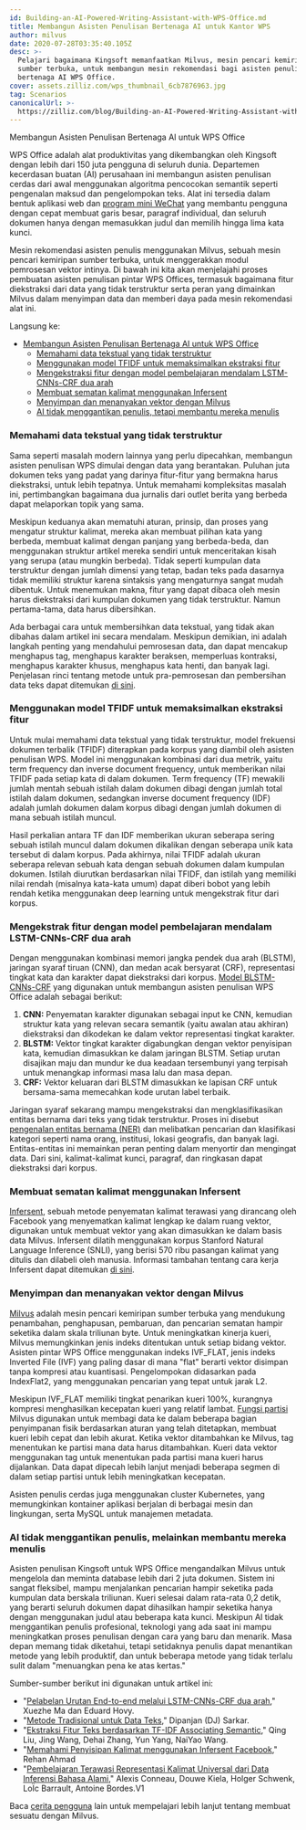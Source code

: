 ```yaml
---
id: Building-an-AI-Powered-Writing-Assistant-with-WPS-Office.md
title: Membangun Asisten Penulisan Bertenaga AI untuk Kantor WPS
author: milvus
date: 2020-07-28T03:35:40.105Z
desc: >-
  Pelajari bagaimana Kingsoft memanfaatkan Milvus, mesin pencari kemiripan
  sumber terbuka, untuk membangun mesin rekomendasi bagi asisten penulisan
  bertenaga AI WPS Office.
cover: assets.zilliz.com/wps_thumbnail_6cb7876963.jpg
tag: Scenarios
canonicalUrl: >-
  https://zilliz.com/blog/Building-an-AI-Powered-Writing-Assistant-with-WPS-Office
---
```

<custom-h1>Membangun Asisten Penulisan Bertenaga AI untuk WPS Office</custom-h1><p>WPS Office adalah alat produktivitas yang dikembangkan oleh Kingsoft dengan lebih dari 150 juta pengguna di seluruh dunia. Departemen kecerdasan buatan (AI) perusahaan ini membangun asisten penulisan cerdas dari awal menggunakan algoritma pencocokan semantik seperti pengenalan maksud dan pengelompokan teks. Alat ini tersedia dalam bentuk aplikasi web dan <a href="https://walkthechat.com/wechat-mini-programs-simple-introduction/">program mini WeChat</a> yang membantu pengguna dengan cepat membuat garis besar, paragraf individual, dan seluruh dokumen hanya dengan memasukkan judul dan memilih hingga lima kata kunci.</p>
<p>Mesin rekomendasi asisten penulis menggunakan Milvus, sebuah mesin pencari kemiripan sumber terbuka, untuk menggerakkan modul pemrosesan vektor intinya. Di bawah ini kita akan menjelajahi proses pembuatan asisten penulisan pintar WPS Offices, termasuk bagaimana fitur diekstraksi dari data yang tidak terstruktur serta peran yang dimainkan Milvus dalam menyimpan data dan memberi daya pada mesin rekomendasi alat ini.</p>
<p>Langsung ke:</p>
<ul>
<li><a href="#building-an-ai-powered-writing-assistant-for-wps-office">Membangun Asisten Penulisan Bertenaga AI untuk WPS Office</a><ul>
<li><a href="#making-sense-of-unstructured-textual-data">Memahami data tekstual yang tidak terstruktur</a></li>
<li><a href="#using-the-tfidf-model-to-maximize-feature-extraction">Menggunakan model TFIDF untuk memaksimalkan ekstraksi fitur</a></li>
<li><a href="#extracting-features-with-the-bi-directional-lstm-cnns-crf-deep-learning-model">Mengekstraksi fitur dengan model pembelajaran mendalam LSTM-CNNs-CRF dua arah</a></li>
<li><a href="#creating-sentence-embeddings-using-infersent">Membuat sematan kalimat menggunakan Infersent</a></li>
<li><a href="#storing-and-querying-vectors-with-milvus">Menyimpan dan menanyakan vektor dengan Milvus</a></li>
<li><a href="#ai-isnt-replacing-writers-its-helping-them-write">AI tidak menggantikan penulis, tetapi membantu mereka menulis</a></li>
</ul></li>
</ul>
<h3 id="Making-sense-of-unstructured-textual-data" class="common-anchor-header">Memahami data tekstual yang tidak terstruktur</h3><p>Sama seperti masalah modern lainnya yang perlu dipecahkan, membangun asisten penulisan WPS dimulai dengan data yang berantakan. Puluhan juta dokumen teks yang padat yang darinya fitur-fitur yang bermakna harus diekstraksi, untuk lebih tepatnya. Untuk memahami kompleksitas masalah ini, pertimbangkan bagaimana dua jurnalis dari outlet berita yang berbeda dapat melaporkan topik yang sama.</p>
<p>Meskipun keduanya akan mematuhi aturan, prinsip, dan proses yang mengatur struktur kalimat, mereka akan membuat pilihan kata yang berbeda, membuat kalimat dengan panjang yang berbeda-beda, dan menggunakan struktur artikel mereka sendiri untuk menceritakan kisah yang serupa (atau mungkin berbeda). Tidak seperti kumpulan data terstruktur dengan jumlah dimensi yang tetap, badan teks pada dasarnya tidak memiliki struktur karena sintaksis yang mengaturnya sangat mudah dibentuk. Untuk menemukan makna, fitur yang dapat dibaca oleh mesin harus diekstraksi dari kumpulan dokumen yang tidak terstruktur. Namun pertama-tama, data harus dibersihkan.</p>
<p>Ada berbagai cara untuk membersihkan data tekstual, yang tidak akan dibahas dalam artikel ini secara mendalam. Meskipun demikian, ini adalah langkah penting yang mendahului pemrosesan data, dan dapat mencakup menghapus tag, menghapus karakter beraksen, memperluas kontraksi, menghapus karakter khusus, menghapus kata henti, dan banyak lagi. Penjelasan rinci tentang metode untuk pra-pemrosesan dan pembersihan data teks dapat ditemukan <a href="https://towardsdatascience.com/understanding-feature-engineering-part-3-traditional-methods-for-text-data-f6f7d70acd41">di sini</a>.</p>
<h3 id="Using-the-TFIDF-model-to-maximize-feature-extraction" class="common-anchor-header">Menggunakan model TFIDF untuk memaksimalkan ekstraksi fitur</h3><p>Untuk mulai memahami data tekstual yang tidak terstruktur, model frekuensi dokumen terbalik (TFIDF) diterapkan pada korpus yang diambil oleh asisten penulisan WPS. Model ini menggunakan kombinasi dari dua metrik, yaitu term frequency dan inverse document frequency, untuk memberikan nilai TFIDF pada setiap kata di dalam dokumen. Term frequency (TF) mewakili jumlah mentah sebuah istilah dalam dokumen dibagi dengan jumlah total istilah dalam dokumen, sedangkan inverse document frequency (IDF) adalah jumlah dokumen dalam korpus dibagi dengan jumlah dokumen di mana sebuah istilah muncul.</p>
<p>Hasil perkalian antara TF dan IDF memberikan ukuran seberapa sering sebuah istilah muncul dalam dokumen dikalikan dengan seberapa unik kata tersebut di dalam korpus. Pada akhirnya, nilai TFIDF adalah ukuran seberapa relevan sebuah kata dengan sebuah dokumen dalam kumpulan dokumen. Istilah diurutkan berdasarkan nilai TFIDF, dan istilah yang memiliki nilai rendah (misalnya kata-kata umum) dapat diberi bobot yang lebih rendah ketika menggunakan deep learning untuk mengekstrak fitur dari korpus.</p>
<h3 id="Extracting-features-with-the-bi-directional-LSTM-CNNs-CRF-deep-learning-model" class="common-anchor-header">Mengekstrak fitur dengan model pembelajaran mendalam LSTM-CNNs-CRF dua arah</h3><p>Dengan menggunakan kombinasi memori jangka pendek dua arah (BLSTM), jaringan syaraf tiruan (CNN), dan medan acak bersyarat (CRF), representasi tingkat kata dan karakter dapat diekstraksi dari korpus. <a href="https://arxiv.org/pdf/1603.01354.pdf">Model BLSTM-CNNs-CRF</a> yang digunakan untuk membangun asisten penulisan WPS Office adalah sebagai berikut:</p>
<ol>
<li><strong>CNN:</strong> Penyematan karakter digunakan sebagai input ke CNN, kemudian struktur kata yang relevan secara semantik (yaitu awalan atau akhiran) diekstraksi dan dikodekan ke dalam vektor representasi tingkat karakter.</li>
<li><strong>BLSTM:</strong> Vektor tingkat karakter digabungkan dengan vektor penyisipan kata, kemudian dimasukkan ke dalam jaringan BLSTM. Setiap urutan disajikan maju dan mundur ke dua keadaan tersembunyi yang terpisah untuk menangkap informasi masa lalu dan masa depan.</li>
<li><strong>CRF:</strong> Vektor keluaran dari BLSTM dimasukkan ke lapisan CRF untuk bersama-sama memecahkan kode urutan label terbaik.</li>
</ol>
<p>Jaringan syaraf sekarang mampu mengekstraksi dan mengklasifikasikan entitas bernama dari teks yang tidak terstruktur. Proses ini disebut <a href="https://en.wikipedia.org/wiki/Named-entity_recognition">pengenalan entitas bernama (NER)</a> dan melibatkan pencarian dan klasifikasi kategori seperti nama orang, institusi, lokasi geografis, dan banyak lagi. Entitas-entitas ini memainkan peran penting dalam menyortir dan mengingat data. Dari sini, kalimat-kalimat kunci, paragraf, dan ringkasan dapat diekstraksi dari korpus.</p>
<h3 id="Creating-sentence-embeddings-using-Infersent" class="common-anchor-header">Membuat sematan kalimat menggunakan Infersent</h3><p><a href="https://github.com/facebookresearch/InferSent">Infersent</a>, sebuah metode penyematan kalimat terawasi yang dirancang oleh Facebook yang menyematkan kalimat lengkap ke dalam ruang vektor, digunakan untuk membuat vektor yang akan dimasukkan ke dalam basis data Milvus. Infersent dilatih menggunakan korpus Stanford Natural Language Inference (SNLI), yang berisi 570 ribu pasangan kalimat yang ditulis dan dilabeli oleh manusia. Informasi tambahan tentang cara kerja Infersent dapat ditemukan <a href="https://medium.com/analytics-vidhya/sentence-embeddings-facebooks-infersent-6ac4a9fc2001">di sini</a>.</p>
<h3 id="Storing-and-querying-vectors-with-Milvus" class="common-anchor-header">Menyimpan dan menanyakan vektor dengan Milvus</h3><p><a href="https://www.milvus.io/">Milvus</a> adalah mesin pencari kemiripan sumber terbuka yang mendukung penambahan, penghapusan, pembaruan, dan pencarian sematan hampir seketika dalam skala triliunan byte. Untuk meningkatkan kinerja kueri, Milvus memungkinkan jenis indeks ditentukan untuk setiap bidang vektor. Asisten pintar WPS Office menggunakan indeks IVF_FLAT, jenis indeks Inverted File (IVF) yang paling dasar di mana "flat" berarti vektor disimpan tanpa kompresi atau kuantisasi. Pengelompokan didasarkan pada IndexFlat2, yang menggunakan pencarian yang tepat untuk jarak L2.</p>
<p>Meskipun IVF_FLAT memiliki tingkat penarikan kueri 100%, kurangnya kompresi menghasilkan kecepatan kueri yang relatif lambat. <a href="https://milvus.io/docs/manage-partitions.md">Fungsi partisi</a> Milvus digunakan untuk membagi data ke dalam beberapa bagian penyimpanan fisik berdasarkan aturan yang telah ditetapkan, membuat kueri lebih cepat dan lebih akurat. Ketika vektor ditambahkan ke Milvus, tag menentukan ke partisi mana data harus ditambahkan. Kueri data vektor menggunakan tag untuk menentukan pada partisi mana kueri harus dijalankan. Data dapat dipecah lebih lanjut menjadi beberapa segmen di dalam setiap partisi untuk lebih meningkatkan kecepatan.</p>
<p>Asisten penulis cerdas juga menggunakan cluster Kubernetes, yang memungkinkan kontainer aplikasi berjalan di berbagai mesin dan lingkungan, serta MySQL untuk manajemen metadata.</p>
<h3 id="AI-isn’t-replacing-writers-it’s-helping-them-write" class="common-anchor-header">AI tidak menggantikan penulis, melainkan membantu mereka menulis</h3><p>Asisten penulisan Kingsoft untuk WPS Office mengandalkan Milvus untuk mengelola dan meminta database lebih dari 2 juta dokumen. Sistem ini sangat fleksibel, mampu menjalankan pencarian hampir seketika pada kumpulan data berskala triliunan. Kueri selesai dalam rata-rata 0,2 detik, yang berarti seluruh dokumen dapat dihasilkan hampir seketika hanya dengan menggunakan judul atau beberapa kata kunci. Meskipun AI tidak menggantikan penulis profesional, teknologi yang ada saat ini mampu meningkatkan proses penulisan dengan cara yang baru dan menarik. Masa depan memang tidak diketahui, tetapi setidaknya penulis dapat menantikan metode yang lebih produktif, dan untuk beberapa metode yang tidak terlalu sulit dalam "menuangkan pena ke atas kertas."</p>
<p>Sumber-sumber berikut ini digunakan untuk artikel ini:</p>
<ul>
<li>"<a href="https://arxiv.org/pdf/1603.01354.pdf">Pelabelan Urutan End-to-end melalui LSTM-CNNs-CRF dua arah</a>," Xuezhe Ma dan Eduard Hovy.</li>
<li>"<a href="https://towardsdatascience.com/understanding-feature-engineering-part-3-traditional-methods-for-text-data-f6f7d70acd41">Metode Tradisional untuk Data Teks</a>," Dipanjan (DJ) Sarkar.</li>
<li>"<a href="https://ieeexplore.ieee.org/document/8780663">Ekstraksi Fitur Teks berdasarkan TF-IDF Associating Semantic</a>," Qing Liu, Jing Wang, Dehai Zhang, Yun Yang, NaiYao Wang.</li>
<li>"<a href="https://medium.com/analytics-vidhya/sentence-embeddings-facebooks-infersent-6ac4a9fc2001">Memahami Penyisipan Kalimat menggunakan Infersent Facebook</a>," Rehan Ahmad</li>
<li>"<a href="https://arxiv.org/pdf/1705.02364.pdf">Pembelajaran Terawasi Representasi Kalimat Universal dari Data Inferensi Bahasa Alami</a>," Alexis Conneau, Douwe Kiela, Holger Schwenk, LoÏc Barrault, Antoine Bordes.V1</li>
</ul>
<p>Baca <a href="https://zilliz.com/user-stories">cerita pengguna</a> lain untuk mempelajari lebih lanjut tentang membuat sesuatu dengan Milvus.</p>
